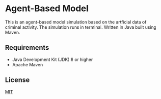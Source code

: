 # Agent-Based Model
This is an agent-based model simulation based on the artficial data of criminal activity. The simulation runs in terminal. Written in Java built using Maven.

## Requirements
- Java Development Kit (JDK) 8 or higher
- Apache Maven

## License

[MIT](https://choosealicense.com/licenses/mit/)

